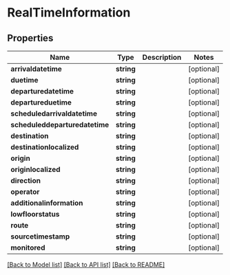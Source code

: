 # RealTimeInformation

## Properties
Name | Type | Description | Notes
------------ | ------------- | ------------- | -------------
**arrivaldatetime** | **string** |  | [optional] 
**duetime** | **string** |  | [optional] 
**departuredatetime** | **string** |  | [optional] 
**departureduetime** | **string** |  | [optional] 
**scheduledarrivaldatetime** | **string** |  | [optional] 
**scheduleddeparturedatetime** | **string** |  | [optional] 
**destination** | **string** |  | [optional] 
**destinationlocalized** | **string** |  | [optional] 
**origin** | **string** |  | [optional] 
**originlocalized** | **string** |  | [optional] 
**direction** | **string** |  | [optional] 
**operator** | **string** |  | [optional] 
**additionalinformation** | **string** |  | [optional] 
**lowfloorstatus** | **string** |  | [optional] 
**route** | **string** |  | [optional] 
**sourcetimestamp** | **string** |  | [optional] 
**monitored** | **string** |  | [optional] 

[[Back to Model list]](../README.md#documentation-for-models) [[Back to API list]](../README.md#documentation-for-api-endpoints) [[Back to README]](../README.md)


